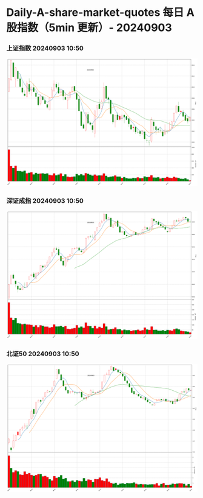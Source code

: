 
# Daily-A-share-market-quotes 每日 A 股指数（5min 更新）- 20240903

### 上证指数 20240903 10:50
![](./fig/2024/9/20240903-sh000001.png)

### 深证成指 20240903 10:50
![](./fig/2024/9/20240903-sz399001.png)

### 北证50 20240903 10:50
![](./fig/2024/9/20240903-bj899050.png)
